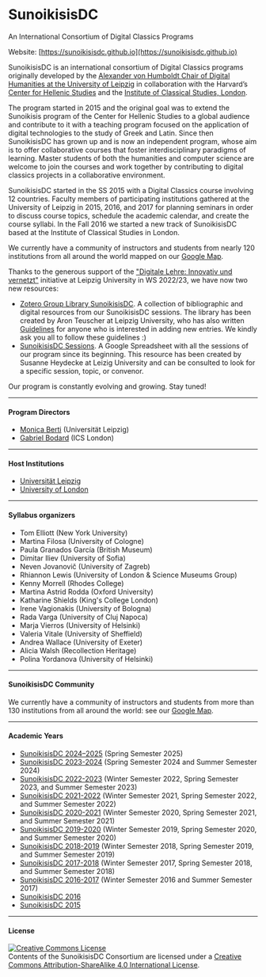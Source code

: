 # SunoikisisDC
An International Consortium of Digital Classics Programs

Website: [https://sunoikisisdc.github.io](https://sunoikisisdc.github.io)

SunoikisisDC is an international consortium of Digital Classics programs originally developed by the [Alexander von Humboldt Chair of Digital Humanities at the University of Leipzig](http://www.dh.uni-leipzig.de/wo/) in collaboration with the Harvard’s [Center for Hellenic Studies](http://chs.harvard.edu/) and the [Institute of Classical Studies, London](https://ics.sas.ac.uk/).

The program started in 2015 and the original goal was to extend the Sunoikisis program of the Center for Hellenic Studies to a global audience and contribute to it with a teaching program focused on the application of digital technologies to the study of Greek and Latin. Since then SunoikisisDC has grown up and is now an independent program, whose aim is to offer collaborative courses that foster interdisciplinary paradigms of learning. Master students of both the humanities and computer science are welcome to join the courses and work together by contributing to digital classics projects in a collaborative environment.

SunoikisisDC started in the SS 2015 with a Digital Classics course involving 12 countries. Faculty members of participating institutions gathered at the University of Leipzig in 2015, 2016, and 2017 for planning seminars in order to discuss course topics, schedule the academic calendar, and create the course syllabi. In the Fall 2016 we started a new track of SunoikisisDC based at the Institute of Classical Studies in London.

We currently have a community of instructors and students from nearly 120 institutions from all around the world mapped on our [Google Map](https://www.google.com/maps/d/embed?mid=1xTwH_U4aowfj58vF359nKmHzBs39Ljuh).

Thanks to the generous support of the ["Digitale Lehre: Innovativ und vernetzt"](https://www.zls.uni-leipzig.de/newsdetail/artikel/projektfoerderung-digitale-lehre-innovativ-und-vernetzt-2022-10-10) initiative at Leipzig University in WS 2022/23, we have now two new resources:
* [Zotero Group Library SunoikisisDC](https://www.zotero.org/groups/4303839/sunoikisisdc). A collection of bibliographic and digital resources from our SunoikisisDC sessions. The library has been created by Aron Teuscher at Leipzig University, who has also written [Guidelines](https://docs.google.com/document/d/1JxndqMu7vZ3uMV27FljP8Lq3bffvaWAO72bEKlp35As/edit?usp=sharing) for anyone who is interested in adding new entries. We kindly ask you all to follow these guidelines :)
* [SunoikisisDC Sessions](https://docs.google.com/spreadsheets/d/1VAYHnhMEFfR0npgrYDjm6_AmLzmqDZFPhEHzJcAGQB8/edit?usp=sharing). A Google Spreadsheet with all the sessions of our program since its beginning. This resource has been created by Susanne Heydecke at Leizig University and can be consulted to look for a specific session, topic, or convenor.

Our program is constantly evolving and growing. Stay tuned!

***
#### Program Directors
* [Monica Berti](http://www.monicaberti.com/) (Universität Leipzig)
* [Gabriel Bodard](https://wiki.digitalclassicist.org/User:GabrielBodard) (ICS London)

***
#### Host Institutions
* [Universität Leipzig](https://www.uni-leipzig.de)
* [University of London](https://london.ac.uk)

***
#### Syllabus organizers
* Tom Elliott (New York University)
* Martina Filosa (University of Cologne)
* Paula Granados García (British Museum)
* Dimitar Iliev (University of Sofia)
* Neven Jovanovič (University of Zagreb)
* Rhiannon Lewis (University of London & Science Museums Group)
* Kenny Morrell (Rhodes College)
* Martina Astrid Rodda (Oxford University)
* Katharine Shields (King's College London)
* Irene Vagionakis (University of Bologna)
* Rada Varga (University of Cluj Napoca)
* Marja Vierros (University of Helsinki)
* Valeria Vitale (University of Sheffield)
* Andrea Wallace (University of Exeter)
* Alicia Walsh (Recollection Heritage)
* Polina Yordanova (University of Helsinki)

***
#### SunoikisisDC Community
We currently have a community of instructors and students from more than 130 institutions from all around the world: see our [Google Map](https://www.google.com/maps/d/embed?mid=1xTwH_U4aowfj58vF359nKmHzBs39Ljuh).

***
#### Academic Years
* [SunoikisisDC 2024–2025](https://github.com/SunoikisisDC/SunoikisisDC-2024-2025/wiki) (Spring Semester 2025)
* [SunoikisisDC 2023-2024](https://github.com/SunoikisisDC/SunoikisisDC-2023-2024) (Spring Semester 2024 and Summer Semester 2024)
* [SunoikisisDC 2022-2023](https://github.com/SunoikisisDC/SunoikisisDC-2022-2023) (Winter Semester 2022, Spring Semester 2023, and Summer Semester 2023) 
* [SunoikisisDC 2021-2022](https://github.com/SunoikisisDC/SunoikisisDC-2021-2022) (Winter Semester 2021, Spring Semester 2022, and Summer Semester 2022)
* [SunoikisisDC 2020-2021](https://github.com/SunoikisisDC/SunoikisisDC-2020-2021) (Winter Semester 2020, Spring Semester 2021, and Summer Semester 2021)
* [SunoikisisDC 2019-2020](https://github.com/SunoikisisDC/SunoikisisDC-2019-2020) (Winter Semester 2019, Spring Semester 2020, and Summer Semester 2020)
* [SunoikisisDC 2018-2019](https://github.com/SunoikisisDC/SunoikisisDC-2018-2019) (Winter Semester 2018, Spring Semester 2019, and Summer Semester 2019)
* [SunoikisisDC 2017-2018](https://github.com/SunoikisisDC/SunoikisisDC-2017-2018) (Winter Semester 2017, Spring Semester 2018, and Summer Semester 2018)
* [SunoikisisDC 2016-2017](https://github.com/SunoikisisDC/SunoikisisDC-2016-2017) (Winter Semester 2016 and Summer Semester 2017)
* [SunoikisisDC 2016](https://github.com/SunoikisisDC/SunoikisisDC-2016)
* [SunoikisisDC 2015](https://github.com/SunoikisisDC/SunoikisisDC-2015)

***
#### License
<a rel="license" href="http://creativecommons.org/licenses/by-sa/4.0/"><img alt="Creative Commons License" style="border-width:0" src="https://i.creativecommons.org/l/by-sa/4.0/88x31.png" /></a><br />Contents of the SunoikisisDC Consortium are licensed under a <a rel="license" href="http://creativecommons.org/licenses/by-sa/4.0/">Creative Commons Attribution-ShareAlike 4.0 International License</a>.
